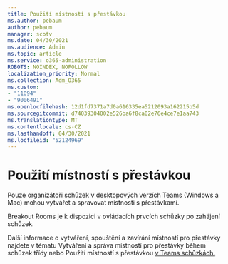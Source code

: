 ```yaml
---
title: Použití místností s přestávkou
ms.author: pebaum
author: pebaum
manager: scotv
ms.date: 04/30/2021
ms.audience: Admin
ms.topic: article
ms.service: o365-administration
ROBOTS: NOINDEX, NOFOLLOW
localization_priority: Normal
ms.collection: Adm_O365
ms.custom:
- "11094"
- "9006491"
ms.openlocfilehash: 12d1fd7371a7d0a616335ea5212093a162215b5d
ms.sourcegitcommit: d74039304002e526ba6f8ca02e76e4ce7e1aa743
ms.translationtype: MT
ms.contentlocale: cs-CZ
ms.lasthandoff: 04/30/2021
ms.locfileid: "52124969"
---
```

# <a name="use-breakout-rooms"></a>Použití místností s přestávkou

Pouze organizátoři schůzek v desktopových verzích Teams (Windows a Mac) mohou vytvářet a spravovat místnosti s přestávkami. 

Breakout Rooms je k dispozici v ovládacích prvcích schůzky po zahájení schůzek.

Další informace o vytváření, spouštění a zavírání []() místností pro přestávky najdete v tématu Vytváření a správa místností pro přestávky během schůzek třídy nebo Použití místností s přestávkou [v Teams schůzkách.](https://support.microsoft.com/office/use-breakout-rooms-in-teams-meetings-7de1f48a-da07-466c-a5ab-4ebace28e461)